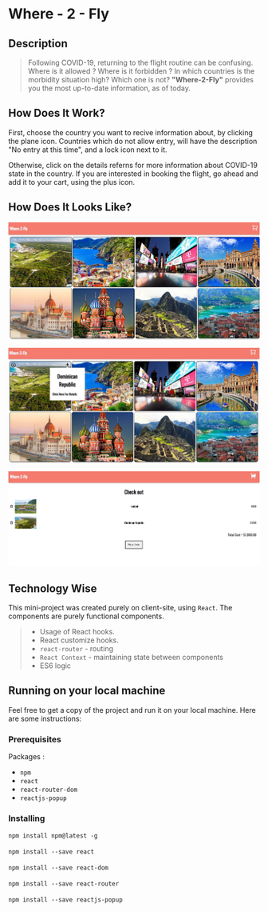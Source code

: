 
# Where - 2 - Fly
## Description

>  Following COVID-19, returning to the flight routine can be confusing.
>  Where is it allowed ? Where is it forbidden ?
>  In which countries is the morbidity situation high? Which one is not?
>  **"Where-2-Fly"** provides you the most up-to-date information, as of today.

## How Does It Work?

First, choose the country you want to recive information about, by clicking the plane icon.
Countries which do not allow entry, will have the description "No entry at this time", and a lock icon next to it.

Otherwise, click on the details referns for more information about COVID-19 state in the country.
If you are interested in booking the flight, go ahead and add it to your cart, using the plus icon.

## How Does It Looks Like?

![ Home Page ](src\assets\examples\1.png)

![ Choose the country you want to recive more data](src\assets\examples\2.png)

![Clicking on the plus cart icon leads to the 'cart' page where the countries you chose appear and the total expenses cost. You can now submit a request or edit the 'cart' to your wishing](src\assets\examples\3.png)

## Technology Wise

This mini-project was created purely on client-site, using `React`. 
The components are purely functional components.

> - Usage of React hooks.
> - React customize hooks.
> - `react-router` - routing 
> - `React Context` -  maintaining state between components
> - ES6 logic

## Running on your local machine

Feel free to get a copy of the project and run it on your local machine.
Here are some instructions:

### Prerequisites
Packages :
* `npm`
* `react`
* `react-router-dom`
* `reactjs-popup`

### Installing
```
npm install npm@latest -g

npm install --save react

npm install --save react-dom

npm install --save react-router

npm install --save reactjs-popup
```

